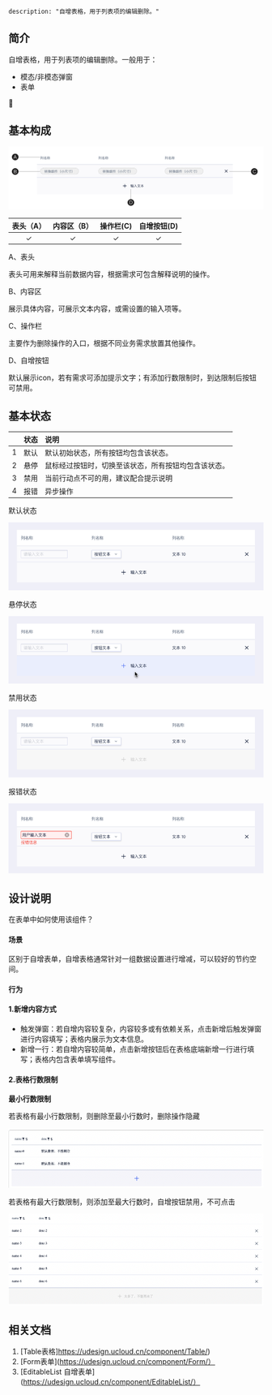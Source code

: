 ```
description: "自增表格，用于列表项的编辑删除。"
```

<!--副标题具体写法见源代码模式-->



## 简介

自增表格，用于列表项的编辑删除。一般用于：

- 模态/非模态弹窗
- 表单



## 基本构成

![image-20220217114314789](../../../images/EditableList/image-20220217114314789.png)

| 表头（A） | 内容区（B） | 操作栏(C) | 自增按钮(D) |
| :-------: | :---------: | :-------: | :---------: |
|     ✓     |      ✓      |     ✓     |      ✓      |

A、表头

表头可用来解释当前数据内容，根据需求可包含解释说明的操作。

B、内容区

展示具体内容，可展示文本内容，或需设置的输入项等。

C、操作栏

主要作为删除操作的入口，根据不同业务需求放置其他操作。

D、自增按钮

默认展示icon，若有需求可添加提示文字；有添加行数限制时，到达限制后按钮可禁用。



## 基本状态

|      | 状态 | 说明                                                 |
| ---- | :--- | :--------------------------------------------------- |
| 1    | 默认 | 默认初始状态，所有按钮均包含该状态。                 |
| 2    | 悬停 | 鼠标经过按钮时，切换至该状态，所有按钮均包含该状态。 |
| 3    | 禁用 | 当前行动点不可的用，建议配合提示说明                 |
| 4    | 报错 | 异步操作                                             |

默认状态

![normal](../../../images/EditableList/normal.png)

悬停状态

![hover](../../../images/EditableList/hover.png)

禁用状态

![disable](../../../images/EditableList/disable.png)

报错状态

![false](../../../images/EditableList/false.png)



## 设计说明

在表单中如何使用该组件？

#### 场景

区别于自增表单，自增表格通常针对一组数据设置进行增减，可以较好的节约空间。

#### 行为

#### 1.新增内容方式

- 触发弹窗：若自增内容较复杂，内容较多或有依赖关系，点击新增后触发弹窗进行内容填写；表格内展示为文本信息。
- 新增一行：若自增内容较简单，点击新增按钮后在表格底端新增一行进行填写；表格内包含表单填写组件。

#### 2.表格行数限制

**最小行数限制**

若表格有最小行数限制，则删除至最小行数时，删除操作隐藏

![min](../../../images/EditableList/image-20220217172442011.png)

若表格有最大行数限制，则添加至最大行数时，自增按钮禁用，不可点击

![max](../../../images/EditableList/image-20220217172540280.png)



## 相关文档

1. [Table表格]https://udesign.ucloud.cn/component/Table/)
2. [Form表单](https://udesign.ucloud.cn/component/Form/）
3. [EditableList 自增表单](https://udesign.ucloud.cn/component/EditableList/）

